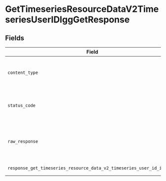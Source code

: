 # GetTimeseriesResourceDataV2TimeseriesUserIDIggGetResponse


## Fields

| Field                                                                                      | Type                                                                                       | Required                                                                                   | Description                                                                                |
| ------------------------------------------------------------------------------------------ | ------------------------------------------------------------------------------------------ | ------------------------------------------------------------------------------------------ | ------------------------------------------------------------------------------------------ |
| `content_type`                                                                             | *str*                                                                                      | :heavy_check_mark:                                                                         | HTTP response content type for this operation                                              |
| `status_code`                                                                              | *int*                                                                                      | :heavy_check_mark:                                                                         | HTTP response status code for this operation                                               |
| `raw_response`                                                                             | [requests.Response](https://requests.readthedocs.io/en/latest/api/#requests.Response)      | :heavy_check_mark:                                                                         | Raw HTTP response; suitable for custom response parsing                                    |
| `response_get_timeseries_resource_data_v2_timeseries_user_id_igg_get`                      | List[[shared.ClientFacingIggTimeseries](../../models/shared/clientfacingiggtimeseries.md)] | :heavy_minus_sign:                                                                         | Successful Response                                                                        |